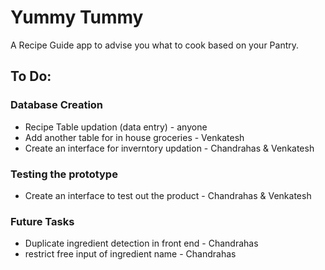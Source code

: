 # Yummy Tummy
A Recipe Guide app to advise you what to cook based on your Pantry.

## To Do:
### Database Creation
- Recipe Table updation (data entry)  - anyone
- Add another table for in house groceries - Venkatesh
- Create an interface for inverntory updation - Chandrahas & Venkatesh

### Testing the prototype
- Create an interface to test out the product - Chandrahas & Venkatesh

### Future Tasks
- Duplicate ingredient detection in front end - Chandrahas
- restrict free input of ingredient name - Chandrahas
